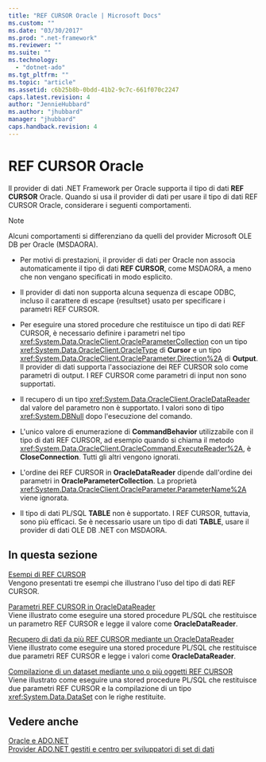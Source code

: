 ```yaml
---
title: "REF CURSOR Oracle | Microsoft Docs"
ms.custom: ""
ms.date: "03/30/2017"
ms.prod: ".net-framework"
ms.reviewer: ""
ms.suite: ""
ms.technology: 
  - "dotnet-ado"
ms.tgt_pltfrm: ""
ms.topic: "article"
ms.assetid: c6b25b8b-0bdd-41b2-9c7c-661f070c2247
caps.latest.revision: 4
author: "JennieHubbard"
ms.author: "jhubbard"
manager: "jhubbard"
caps.handback.revision: 4
---
```

# REF CURSOR Oracle
Il provider di dati .NET Framework per Oracle supporta il tipo di dati **REF CURSOR** Oracle.  Quando si usa il provider di dati per usare il tipo di dati REF CURSOR Oracle, considerare i seguenti comportamenti.  
  
> [!NOTE]
>  Alcuni comportamenti si differenziano da quelli del provider Microsoft OLE DB per Oracle \(MSDAORA\).  
  
-   Per motivi di prestazioni, il provider di dati per Oracle non associa automaticamente il tipo di dati **REF CURSOR**, come MSDAORA, a meno che non vengano specificati in modo esplicito.  
  
-   Il provider di dati non supporta alcuna sequenza di escape ODBC, incluso il carattere di escape {resultset} usato per specificare i parametri REF CURSOR.  
  
-   Per eseguire una stored procedure che restituisce un tipo di dati REF CURSOR, è necessario definire i parametri nel tipo <xref:System.Data.OracleClient.OracleParameterCollection> con un tipo <xref:System.Data.OracleClient.OracleType> di **Cursor** e un tipo <xref:System.Data.OracleClient.OracleParameter.Direction%2A> di **Output**.  Il provider di dati supporta l'associazione dei REF CURSOR solo come parametri di output.  I REF CURSOR come parametri di input non sono supportati.  
  
-   Il recupero di un tipo <xref:System.Data.OracleClient.OracleDataReader> dal valore del parametro non è supportato.  I valori sono di tipo <xref:System.DBNull> dopo l'esecuzione del comando.  
  
-   L'unico valore di enumerazione di **CommandBehavior** utilizzabile con il tipo di dati REF CURSOR, ad esempio quando si chiama il metodo <xref:System.Data.OracleClient.OracleCommand.ExecuteReader%2A>, è **CloseConnection**. Tutti gli altri vengono ignorati.  
  
-   L'ordine dei REF CURSOR in **OracleDataReader** dipende dall'ordine dei parametri in **OracleParameterCollection**.  La proprietà <xref:System.Data.OracleClient.OracleParameter.ParameterName%2A> viene ignorata.  
  
-   Il tipo di dati PL\/SQL **TABLE** non è supportato.  I REF CURSOR, tuttavia, sono più efficaci.  Se è necessario usare un tipo di dati **TABLE**, usare il provider di dati OLE DB .NET con MSDAORA.  
  
## In questa sezione  
 [Esempi di REF CURSOR](../../../../docs/framework/data/adonet/ref-cursor-examples.md)  
 Vengono presentati tre esempi che illustrano l'uso del tipo di dati REF CURSOR.  
  
 [Parametri REF CURSOR in OracleDataReader](../../../../docs/framework/data/adonet/ref-cursor-parameters-in-an-oracledatareader.md)  
 Viene illustrato come eseguire una stored procedure PL\/SQL che restituisce un parametro REF CURSOR e legge il valore come **OracleDataReader**.  
  
 [Recupero di dati da più REF CURSOR mediante un OracleDataReader](../../../../docs/framework/data/adonet/retrieving-data-from-multiple-ref-cursors.md)  
 Viene illustrato come eseguire una stored procedure PL\/SQL che restituisce due parametri REF CURSOR e legge i valori come **OracleDataReader**.  
  
 [Compilazione di un dataset mediante uno o più oggetti REF CURSOR](../../../../docs/framework/data/adonet/filling-a-dataset-using-one-or-more-ref-cursors.md)  
 Viene illustrato come eseguire una stored procedure PL\/SQL che restituisce due parametri REF CURSOR e la compilazione di un tipo <xref:System.Data.DataSet> con le righe restituite.  
  
## Vedere anche  
 [Oracle e ADO.NET](../../../../docs/framework/data/adonet/oracle-and-adonet.md)   
 [Provider ADO.NET gestiti e centro per sviluppatori di set di dati](http://go.microsoft.com/fwlink/?LinkId=217917)